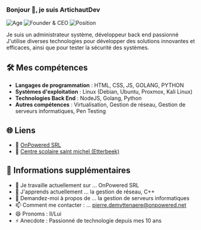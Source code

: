 ### Bonjour 👋, je suis ArtichautDev

![Age](https://img.shields.io/badge/Age-16-blue)
![Founder & CEO](https://img.shields.io/badge/Founder%20%26%20CEO-OnPowered%20SRL-brightgreen)
![Position](https://img.shields.io/badge/Dev%20%26%20Network%20Manager-Centre%20scolaire%20Saint%20Michel-orange)

Je suis un administrateur système, développeur back end passionné J'utilise diverses technologies pour développer des solutions innovantes et efficaces, ainsi que pour tester la sécurité des systèmes.

## 🛠️ Mes compétences

- **Langages de programmation** : HTML, CSS, JS, GOLANG, PYTHON
- **Systèmes d'exploitation** : Linux (Debian, Ubuntu, Proxmox, Kali Linux)
- **Technologies Back End** : NodeJS, Golang, Python
- **Autres compétences** : Virtualisation, Gestion de réseau, Gestion de serveurs informatiques, Pen Testing

## 🌐 Liens

- 🏢 [OnPowered SRL](https://onpowered.net)
- 🏫 [Centre scolaire saint michel (Etterbeek)](https://college-st-michel.info/wp/)

## 📌 Informations supplémentaires

- 🔭 Je travaille actuellement sur ... OnPowered SRL
- 🌱 J'apprends actuellement ... la gestion de réseau, C++
- 💬 Demandez-moi à propos de ... la gestion de serveurs informatiques
- 📫 Comment me contacter : ... pierre.demyttenaere@onpowered.net
- 😄 Pronoms : Il/Lui
- ⚡ Anecdote : Passionné de technologie depuis mes 10 ans
